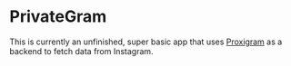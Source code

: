 # PrivateGram

This is currently an unfinished, super basic app that uses [Proxigram](https://codeberg.org/ThePenguinDev/Proxigram) as a backend to fetch data from Instagram.
